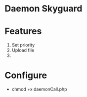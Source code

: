 # Daemon Skyguard

# Features

1. Set priority
2. Upload file
3. 


# Configure
* chmod +x daemonCall.php
